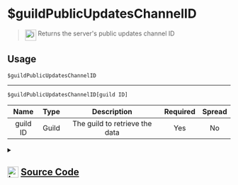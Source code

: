 # $guildPublicUpdatesChannelID
> <img align="top" src="https://upload.wikimedia.org/wikipedia/commons/thumb/e/e4/Infobox_info_icon.svg/160px-Infobox_info_icon.svg.png?20150409153300" alt="image" width="25" height="auto"> Returns the server's public updates channel ID
## Usage
```
$guildPublicUpdatesChannelID
```
---
```
$guildPublicUpdatesChannelID[guild ID]
```
| Name | Type | Description | Required | Spread
| :---: | :---: | :---: | :---: | :---: |
guild ID | Guild | The guild to retrieve the data | Yes | No
<details>
<summary>
    
## <img align="top" src="https://cdn4.iconfinder.com/data/icons/iconsimple-logotypes/512/github-512.png" alt="image" width="25" height="auto">  [Source Code](https://github.com/tryforge/ForgeScript-V2/blob/main/src/native/guildPublicUpdatesChannelID.ts)
    
</summary>
    
```ts
import { ArgType, NativeFunction, Return } from "../structures"

export default new NativeFunction({
    name: "$guildPublicUpdatesChannelID",
    version: "1.3.0",
    description: "Returns the server's public updates channel ID",
    brackets: false,
    args: [
        {
            name: "guild ID",
            description: "The guild to retrieve the data",
            rest: false,
            required: true,
            type: ArgType.Guild,
        },
    ],
    unwrap: true,
    execute(ctx, [guild]) {
        return this.success((guild ?? ctx.guild)?.publicUpdatesChannelId)
    },
})

```
    
</details>